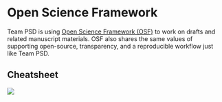# Open Science Framework

Team PSD is using [Open Science Framework (OSF)](https://mtl.how/osf) to work on drafts and related manuscript materials.
OSF also shares the same values of supporting open-source, transparency, and a reproducible workflow just like Team PSD. 


## Cheatsheet

![](https://user-images.githubusercontent.com/59668647/87482544-79830100-c5e6-11ea-822b-00702565d9bb.png)
